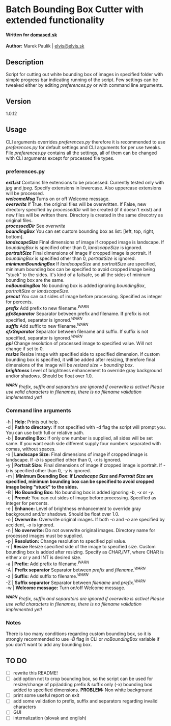 # Batch Bounding Box Cutter with extended functionality
#### Written for [domased.sk](https://domased.sk/)
**Author:** Marek Paulík | elvis@elvis.sk

## Description
Script for cutting out white bounding box of images in specified folder with simple progress bar indicating running of the script.
Few settings can be tweaked either by editing _preferences.py_ or with command line arguments.
## Version
1.0.12

## Usage
CLI arguments overrides _preferences.py_ therefore it is recommended to use _preferences.py_ for default settings and CLI arguments for per use tweaks.  
File _preferences.py_ contains all the settings, all of them can be changed with CLI arguments except for processed file types.

### preferences.py
***extList*** Contains file extensions to be processed. Currently tested only with _jpg_ and _jpeg_. Specify extensions in lowercase. Also uppercase extensions will be processed.<br>
***welcomeMsg*** Turns on or off Welcome message.<br>
***overwrite*** If True, the original files will be overwritten. If False, new directory specified by _processedDir_ will be created (if it doesn't exist) and new files will be written there. Directory is created in the same direcotry as original files.<br>
***processedDir*** See _overwrite_<br>
***boundingBox*** You can set custom bounding box as list: [left, top, right, bottom].<br>
***landscapeSize*** Final dimensions of image if cropped image is landscape. If *boundingBox* is specified other than 0, *landscapeSize* is ignored.<br>
***portraitSize*** Final dimensions of image if cropped image is portrait. If *boundingBox* is specified other than 0, *portraitSize* is ignored.<br>
***minimumBoundingBox*** If *landscapeSize* and *portraitSize* are specified, minimum bounding box can be specified to avoid cropped image being "stuck" to the sides. 
It's kind of a failsafe, so all the sides of mininum bounding box are the same.<br>
***noBoundingBox*** No bounding box is added ignoring *boundingBox*, *portraitSize* or *landscapeSize*.<br>
***precut*** You can cut sides of image before processing. Specified as integer for percents.<br>
***prefix*** Add prefix to new filename.<sup>_WARN_</sup><br>
***pfxSeparator*** Separator between prefix and filename. If prefix is not specified, separator is ignored.<sup>_WARN_</sup><br>
***suffix*** Add suffix to new filename.<sup>_WARN_</sup><br>
***sfxSeparator*** Separator between filename and suffix. If suffix is not specified, separator is ignored.<sup>_WARN_</sup><br>
***ppi*** Change resolution of processed image to specified value. Will not change if set to 0.<br>
***resize*** Resize image with specified side to specified dimension. If custom bounding box is specified, it will be added 
after resizing, therefore final dimensions of the image will be *resized size + bounding box*.<br>
***brightness*** Level of brightness enhancement to override gray background and/or shadows. Should be float over 1.0.

<sup>***WARN***</sup> _Prefix, suffix and separators are ignored if overwrite is active! Please use valid characters in filenames, there is no filename validation implemented yet!_

### Command line arguments
-h | **Help:** Prints out help.<br>
-d | **Path to directory:** If not specified with -d flag the script will prompt you. You can use both full or relative path.<br>
-b | **Bounding Box:** If only one number is supplied, all sides will be set same. If you want each side different supply four numbers separated with comas, without spaces.<br>
-x | **Landscape Size:** Final dimensions of image if cropped image is landscape. If *-b* is specified other than 0, *-x* is ignored.<br>
-y | **Portrait Size:** Final dimensions of image if cropped image is portrait. If *-b* is specified other than 0, *-y* is ignored.<br>
-m | **Minimum Bounding Box: If *Lnadscape Size* and *Portrait Size* are specified, minimum bounding box can be specified to avoid cropped image being "stuck" to the sides.**  
-B | **No Bounding Box:** No bounding box is added ignoring *-b*, *-x* or *-y*.<br>
-c | **Precut:** You can cut sides of image before processing. Specified as integer for percents.<br>
-e | **Enhance:** Level of brightness enhancement to override gray background and/or shadows. Should be float over 1.0.<br>
-o | **Overwrite:** Overwrite original images. If both _-n_ and _-o_ are specified by accident, _-o_ is ignored.<br>
-n | **No overwrite:** Do not overwrite original images. Directory name for processed images must be supplied.<br>
-p | **Resolution:** Change resolution to specified ppi value.<br>
-r | **Resize** Resize specified side of the image to specified size. Custom bounding box is added after resizing. Specify as *CHAR,INT*, where CHAR is either *x* or *y* and INT is desired size.<br>
-a | **Prefix:** Add prefix to filename.<sup>_WARN_</sup><br>
-A | **Prefix separator** Separator between _prefix_ and _filename_.<sup>_WARN_</sup><br>
-z | **Suffix:** Add suffix to filename.<sup>_WARN_</sup><br>
-Z | **Suffix separator** Separator between _filename_ and _prefix_.<sup>_WARN_</sup><br>
-w | **Welcome message:** Turn on/off Welcome message.<br>

<sup>***WARN***</sup> _Prefix, suffix and separators are ignored if overwrite is active! Please use valid characters in filenames, there is no filename validation implemented yet!_

### Notes
There is too many conditions regarding custom bounding box, so it is strongly recommended to use *-B* flag in CLI or *noBoundingBox* variable if you don't want to add any bounding box.

## TO DO
- [ ] rewrite this README!
- [ ] add option not to crop bounding box, so the script can be used for resize/change of ppi/adding prefix & suffix only (-x)
bounding box added to specified dimensions. **PROBLEM:** Non white background
- [ ] print some useful report on exit
- [ ] add some validation to prefix, suffix and separators regarding invalid characters
- [ ] GUI
- [ ] internalization (slovak and english) 
